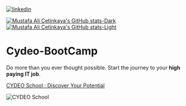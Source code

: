[![linkedin](https://img.shields.io/badge/Linkedin-000000?style=for-the-badge&logo=Linkedin&logoColor=white)](https://linkedin.com/in/mustafa-çetinkaya-b61741216)

[![Mustafa Ali Çetinkaya's GitHub stats-Dark](https://github-readme-stats.vercel.app/api?username=MustafaAliCetinkaya&show_icons=true&theme=dark#gh-dark-mode-only)](https://github.com/anuraghazra/github-readme-stats#gh-dark-mode-only)
[![Mustafa Ali Çetinkaya's GitHub stats-Light](https://github-readme-stats.vercel.app/api?username=MustafaAliCetinkaya&show_icons=true&theme=default#gh-light-mode-only)](https://github.com/anuraghazra/github-readme-stats#gh-light-mode-only)

# Cydeo-BootCamp

Do more than you ever thought possible. Start the journey to your **high paying IT job**.

[CYDEO School : Discover Your Potential](https://cydeo.com)


![CYDEO School](https://user-images.githubusercontent.com/112425162/206153624-3dfb32e5-32ff-4b70-91dc-c72574205700.jpeg "Become a Software Development Engineer in Test (SDET) professional by combining coding, problem-solving skills, and simulated work experience. You can create scalable test automation frameworks for UI/Database/API.")

